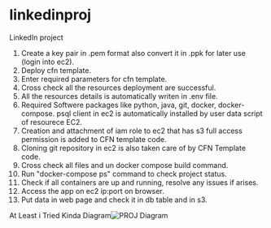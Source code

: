 # linkedinproj
LinkedIn project
1) Create a key pair in .pem format also convert it in .ppk for later use (login into ec2).
2) Deploy cfn template.
3) Enter required parameters for cfn template.
4) Cross check all the resources deployment are successful.
5) All the resources details is automatically writen in .env file.
6) Required Softwere packages like python, java, git, docker, docker-compose. psql client in ec2 is automatically installed by user data 
   script of resourece EC2.
7) Creation and attachment of iam role to ec2 that has s3 full access permission is added to CFN template code.
8) Cloning git repository in ec2 is also taken care of by CFN Template code.
9) Cross check all files and un docker compose build command.
10) Run "docker-compose ps" command to check project status.
11) Check if all containers are up and running, resolve any issues if arises.
12) Access the app on ec2 ip:port on browser.
13) Put data in web page and check it in db table and in s3.

At Least i Tried Kinda Diagram![PROJ Diagram](https://github.com/user-attachments/assets/ebaa09a6-88d8-4e93-ac0a-80b75a0e5aa6)
